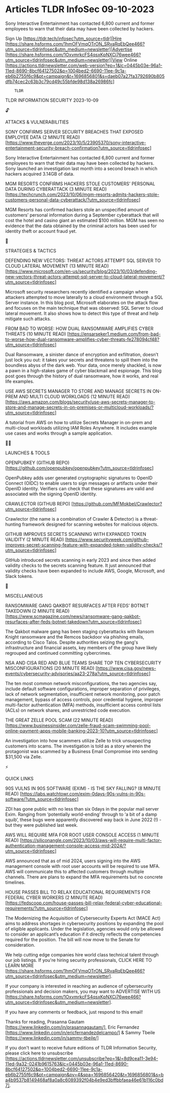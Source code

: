 # Articles TLDR InfoSec 09-10-2023

Sony Interactive Entertainment has contacted 6,800 current and former
employees to warn that their data may have been collected by
hackers.  

Sign Up [https://tldr.tech/infosec?utm_source=tldr]|Hire
[https://share.hsforms.com/1hmOFVmqOTrON_SRvaRqEbQee466?utm_source=tldrinfosec&utm_medium=newsletter]|Advertise
[https://share.hsforms.com/1OxvmrkcFS4qsxKpNXCi76wee466?utm_source=tldrinfosec&utm_medium=newsletter]|View
Online
[https://actions.tldrnewsletter.com/web-version?ep=1&lc=0445b03e-96a1-11ed-8690-8bcf64127502&p=1004bed2-6690-11ee-9c1a-eb6b2755f6c9&pt=campaign&t=1696856801&s=daeb07a27fa3792690b805dfb74cec2c63b3c79cd49c55bfde98d138a26986fc]


		TLDR 

TLDR INFORMATION SECURITY 2023-10-09

🔓 

ATTACKS & VULNERABILITIES

SONY CONFIRMS SERVER SECURITY BREACHES THAT EXPOSED EMPLOYEE DATA (2
MINUTE READ)
[https://www.theverge.com/2023/10/5/23905370/sony-interactive-entertainment-security-breach-confirmation?utm_source=tldrinfosec]

Sony Interactive Entertainment has contacted 6,800 current and former
employees to warn that their data may have been collected by hackers.
Sony launched an investigation last month into a second breach in
which hackers acquired 3.14GB of data. 

MGM RESORTS CONFIRMS HACKERS STOLE CUSTOMERS’ PERSONAL DATA DURING
CYBERATTACK (3 MINUTE READ)
[https://techcrunch.com/2023/10/06/mgm-resorts-admits-hackers-stole-customers-personal-data-cyberattack/?utm_source=tldrinfosec]

MGM Resorts has confirmed hackers stole an unspecified amount of
customers’ personal information during a September cyberattack that
will cost the hotel and casino giant an estimated $100 million. MGM
has seen no evidence that the data obtained by the criminal actors has
been used for identity theft or account fraud yet. 

🧠 

STRATEGIES & TACTICS

DEFENDING NEW VECTORS: THREAT ACTORS ATTEMPT SQL SERVER TO CLOUD
LATERAL MOVEMENT (13 MINUTE READ)
[https://www.microsoft.com/en-us/security/blog/2023/10/03/defending-new-vectors-threat-actors-attempt-sql-server-to-cloud-lateral-movement/?utm_source=tldrinfosec]

Microsoft security researchers recently identified a campaign where
attackers attempted to move laterally to a cloud environment through a
SQL Server instance. In this blog post, Microsoft elaborates on the
attack flow and focuses on the main technique that was observed: SQL
Server to cloud lateral movement. It also shows how to detect this
type of threat and help mitigate such attacks. 

FROM BAD TO WORSE: HOW DUAL RANSOMWARE AMPLIFIES CYBER THREATS (10
MINUTE READ)
[https://ensarseker1.medium.com/from-bad-to-worse-how-dual-ransomware-amplifies-cyber-threats-fe278094cf48?utm_source=tldrinfosec]

Dual Ransomware, a sinister dance of encryption and exfiltration,
doesn’t just lock you out: it takes your secrets and threatens to
spill them into the boundless abyss of the dark web. Your data, once
merely shackled, is now a pawn in a high-stakes game of cyber
blackmail and espionage. This blog post goes through the history of
dual ransomware, how it works, and real life examples. 

USE AWS SECRETS MANAGER TO STORE AND MANAGE SECRETS IN ON-PREM AND
MULTI CLOUD WORKLOADS (12 MINUTE READ)
[https://aws.amazon.com/blogs/security/use-aws-secrets-manager-to-store-and-manage-secrets-in-on-premises-or-multicloud-workloads/?utm_source=tldrinfosec]

A tutorial from AWS on how to utilize Secrets Manager in on-prem and
multi-cloud workloads utilizing IAM Roles Anywhere. It includes
example use cases and works through a sample application. 

🧑‍💻 

LAUNCHES & TOOLS

OPENPUBKEY (GITHUB REPO)
[https://github.com/openpubkey/openpubkey?utm_source=tldrinfosec]

OpenPubkey adds user generated cryptographic signatures to OpenID
Connect (OIDC) to enable users to sign messages or artifacts under
their OpenID identity. Verifiers can check that these signatures are
valid and associated with the signing OpenID identity. 

CRAWLECTOR (GITHUB REPO)
[https://github.com/MFMokbel/Crawlector?utm_source=tldrinfosec]

Crawlector (the name is a combination of Crawler & Detector) is a
threat-hunting framework designed for scanning websites for malicious
objects. 

GITHUB IMPROVES SECRETS SCANNING WITH EXPANDED TOKEN VALIDITY (2
MINUTE READ)
[https://www.securityweek.com/github-improves-secret-scanning-feature-with-expanded-token-validity-checks/?utm_source=tldrinfosec]

GitHub introduced secrets scanning in early 2023 and since then added
validity checks to the secrets scanning feature. It just announced
that validity checks have been expanded to include AWS, Google,
Microsoft, and Slack tokens. 

🎁 

MISCELLANEOUS

RANSOMWARE GANG QAKBOT RESURFACES AFTER FEDS’ BOTNET TAKEDOWN (2
MINUTE READ)
[https://www.scmagazine.com/news/ransomware-gang-qakbot-resurfaces-after-feds-botnet-takedown?utm_source=tldrinfosec]

The Qakbot malware gang has been staging cyberattacks with Ransom
Knight ransomware and the Remcos backdoor via phishing emails,
according to Cisco Talos. Despite authorities seizing the gang's
infrastructure and financial assets, key members of the group have
likely regrouped and continued committing cybercrimes. 

NSA AND CISA RED AND BLUE TEAMS SHARE TOP TEN CYBERSECURITY
MISCONFIGURATIONS (20 MINUTE READ)
[https://www.cisa.gov/news-events/cybersecurity-advisories/aa23-278a?utm_source=tldrinfosec]

The ten most common network misconfigurations, the two agencies say,
include default software configurations, improper separation of
privileges, lack of network segmentation, insufficient network
monitoring, poor patch management, bypass of access controls, poor
credential hygiene, improper multi-factor authentication (MFA)
methods, insufficient access control lists (ACLs) on network shares,
and unrestricted code execution. 

THE GREAT ZELLE POOL SCAM (22 MINUTE READ)
[https://www.businessinsider.com/zelle-fraud-scam-swimming-pool-online-payment-apps-mobile-banking-2023-10?utm_source=tldrinfosec]

An investigation into how scammers utilize Zelle to trick unsuspecting
customers into scams. The investigation is told as a story wherein the
protagonist was scammed by a Business Email Compromise into sending
$31,500 via Zelle. 

⚡ 

QUICK LINKS

90S VULNS IN 90S SOFTWARE (EXIM) - IS THE SKY FALLING? (8 MINUTE READ)
[https://labs.watchtowr.com/exim-0days-90s-vulns-in-90s-software/?utm_source=tldrinfosec]

ZDI has gone public with no less than six 0days in the popular mail
server Exim. Ranging from ‘potentially world-ending' through to ‘a
bit of a damp squib’, these bugs were apparently discovered way back
in June 2022 (!) - but they were published last week. 

AWS WILL REQUIRE MFA FOR ROOT USER CONSOLE ACCESS (1 MINUTE READ)
[https://siliconangle.com/2023/10/03/aws-will-require-multi-factor-authentication-management-console-access-mid-2024/?utm_source=tldrinfosec]

AWS announced that as of mid 2024, users signing into the AWS
management console with root user accounts will be required to use
MFA. AWS will communicate this to affected customers through multiple
channels. There are plans to expand the MFA requirements but no
concrete timelines. 

HOUSE PASSES BILL TO RELAX EDUCATIONAL REQUIREMENTS FOR FEDERAL CYBER
WORKERS (2 MINUTE READ)
[https://fedscoop.com/house-passes-bill-relax-federal-cyber-educational-requirements/?utm_source=tldrinfosec]

The Modernizing the Acquisition of Cybersecurity Experts Act (MACE
Act) aims to address shortages in cybersecurity positions by expanding
the pool of eligible applicants. Under the legislation, agencies would
only be allowed to consider an applicant’s education if it directly
reflects the competencies required for the position. The bill will now
move to the Senate for consideration. 

 We help cutting edge companies hire world class technical talent
through our job listings. If you're hiring security professionals,
CLICK HERE TO LEARN MORE
[https://share.hsforms.com/1hmOFVmqOTrON_SRvaRqEbQee466?utm_source=tldrinfosec&utm_medium=newsletter].


If your company is interested in reaching an audience of cybersecurity
professionals and decision makers, you may want to ADVERTISE WITH US
[https://share.hsforms.com/1OxvmrkcFS4qsxKpNXCi76wee466?utm_source=tldrinfosec&utm_medium=newsletter].


If you have any comments or feedback, just respond to this email! 

Thanks for reading, 
Prasanna Gautam [https://www.linkedin.com/in/prasannagautam/], Eric
Fernandez [https://www.linkedin.com/in/ericfernandezdelcampo/] & Sammy
Tbeile [https://www.linkedin.com/in/sammy-tbeile/] 

If you don't want to receive future editions of TLDR Information
Security, please click here to unsubscribe
[https://actions.tldrnewsletter.com/unsubscribe?ep=1&l=8d9cea11-3e94-11ed-9a32-0241b9615763&lc=0445b03e-96a1-11ed-8690-8bcf64127502&p=1004bed2-6690-11ee-9c1a-eb6b2755f6c9&pt=campaign&pv=4&spa=1696856420&t=1696856801&s=ba4b9537b8149468af8a0a8c6089392f04b4e9ed3bffbbfaea46e61b116c0bd7].